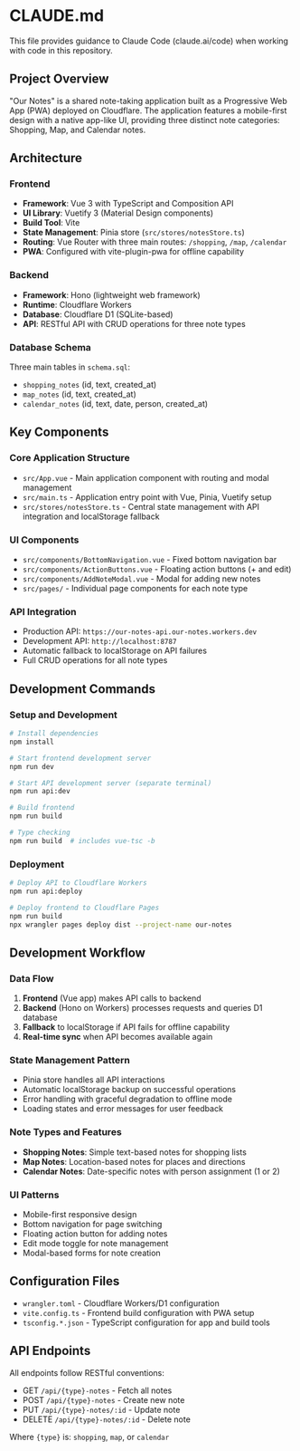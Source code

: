 # CLAUDE.md

This file provides guidance to Claude Code (claude.ai/code) when working with code in this repository.

## Project Overview

"Our Notes" is a shared note-taking application built as a Progressive Web App (PWA) deployed on Cloudflare. The application features a mobile-first design with a native app-like UI, providing three distinct note categories: Shopping, Map, and Calendar notes.

## Architecture

### Frontend
- **Framework**: Vue 3 with TypeScript and Composition API
- **UI Library**: Vuetify 3 (Material Design components)
- **Build Tool**: Vite
- **State Management**: Pinia store (`src/stores/notesStore.ts`)
- **Routing**: Vue Router with three main routes: `/shopping`, `/map`, `/calendar`
- **PWA**: Configured with vite-plugin-pwa for offline capability

### Backend
- **Framework**: Hono (lightweight web framework)
- **Runtime**: Cloudflare Workers
- **Database**: Cloudflare D1 (SQLite-based)
- **API**: RESTful API with CRUD operations for three note types

### Database Schema
Three main tables in `schema.sql`:
- `shopping_notes` (id, text, created_at)
- `map_notes` (id, text, created_at)  
- `calendar_notes` (id, text, date, person, created_at)

## Key Components

### Core Application Structure
- `src/App.vue` - Main application component with routing and modal management
- `src/main.ts` - Application entry point with Vue, Pinia, Vuetify setup
- `src/stores/notesStore.ts` - Central state management with API integration and localStorage fallback

### UI Components
- `src/components/BottomNavigation.vue` - Fixed bottom navigation bar
- `src/components/ActionButtons.vue` - Floating action buttons (+ and edit)
- `src/components/AddNoteModal.vue` - Modal for adding new notes
- `src/pages/` - Individual page components for each note type

### API Integration
- Production API: `https://our-notes-api.our-notes.workers.dev`
- Development API: `http://localhost:8787`
- Automatic fallback to localStorage on API failures
- Full CRUD operations for all note types

## Development Commands

### Setup and Development
```bash
# Install dependencies
npm install

# Start frontend development server
npm run dev

# Start API development server (separate terminal)
npm run api:dev

# Build frontend
npm run build

# Type checking
npm run build  # includes vue-tsc -b
```

### Deployment
```bash
# Deploy API to Cloudflare Workers
npm run api:deploy

# Deploy frontend to Cloudflare Pages
npm run build
npx wrangler pages deploy dist --project-name our-notes
```

## Development Workflow

### Data Flow
1. **Frontend** (Vue app) makes API calls to backend
2. **Backend** (Hono on Workers) processes requests and queries D1 database  
3. **Fallback** to localStorage if API fails for offline capability
4. **Real-time sync** when API becomes available again

### State Management Pattern
- Pinia store handles all API interactions
- Automatic localStorage backup on successful operations
- Error handling with graceful degradation to offline mode
- Loading states and error messages for user feedback

### Note Types and Features
- **Shopping Notes**: Simple text-based notes for shopping lists
- **Map Notes**: Location-based notes for places and directions
- **Calendar Notes**: Date-specific notes with person assignment (1 or 2)

### UI Patterns
- Mobile-first responsive design
- Bottom navigation for page switching
- Floating action button for adding notes
- Edit mode toggle for note management
- Modal-based forms for note creation

## Configuration Files

- `wrangler.toml` - Cloudflare Workers/D1 configuration
- `vite.config.ts` - Frontend build configuration with PWA setup
- `tsconfig.*.json` - TypeScript configuration for app and build tools

## API Endpoints

All endpoints follow RESTful conventions:
- GET `/api/{type}-notes` - Fetch all notes
- POST `/api/{type}-notes` - Create new note
- PUT `/api/{type}-notes/:id` - Update note
- DELETE `/api/{type}-notes/:id` - Delete note

Where `{type}` is: `shopping`, `map`, or `calendar`